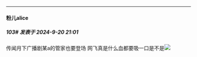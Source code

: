 ﻿
*****

####  粉儿alice  
##### 103#       发表于 2024-9-20 21:01

传闻月下广播剧某a的管家也要登场 网飞真是什么血都要吸一口是不是<img src="https://static.saraba1st.com/image/smiley/face2017/028.png" referrerpolicy="no-referrer">

